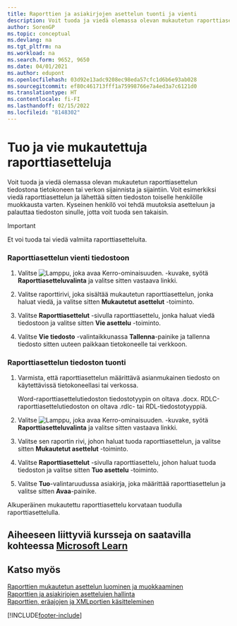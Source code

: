 ```yaml
---
title: Raporttien ja asiakirjojen asettelun tuonti ja vienti
description: Voit tuoda ja viedä olemassa olevan mukautetun raporttiasettelun tiedostona tietokoneen tai verkon sijainnista ja sijaintiin.
author: SorenGP
ms.topic: conceptual
ms.devlang: na
ms.tgt_pltfrm: na
ms.workload: na
ms.search.form: 9652, 9650
ms.date: 04/01/2021
ms.author: edupont
ms.openlocfilehash: 03d92e13adc9208ec98eda57cfc1d6b6e93ab028
ms.sourcegitcommit: ef80c461713fff1a75998766e7a4ed3a7c6121d0
ms.translationtype: HT
ms.contentlocale: fi-FI
ms.lasthandoff: 02/15/2022
ms.locfileid: "8148302"
---
```

# <a name="import-and-export-custom-report-layouts"></a>Tuo ja vie mukautettuja raporttiasetteluja
Voit tuoda ja viedä olemassa olevan mukautetun raporttiasettelun tiedostona tietokoneen tai verkon sijainnista ja sijaintiin. Voit esimerkiksi viedä raporttiasettelun ja lähettää sitten tiedoston toiselle henkilölle muokkausta varten. Kyseinen henkilö voi tehdä muutoksia asetteluun ja palauttaa tiedoston sinulle, jotta voit tuoda sen takaisin.  

> [!IMPORTANT]  
>  Et voi tuoda tai viedä valmiita raporttiasetteluita.  

### <a name="to-export-a-report-layout-to-a-file"></a>Raporttiasettelun vienti tiedostoon  

1.  Valitse ![Lamppu, joka avaa Kerro-ominaisuuden.](media/ui-search/search_small.png "Kerro, mitä haluat tehdä") -kuvake, syötä **Raporttiasetteluvalinta** ja valitse sitten vastaava linkki.  

2.  Valitse raporttirivi, joka sisältää mukautetun raporttiasettelun, jonka haluat viedä, ja valitse sitten **Mukautetut asettelut** -toiminto.  

3.  Valitse **Raporttiasettelut** -sivulla raporttiasettelu, jonka haluat viedä tiedostoon ja valitse sitten **Vie asettelu** -toiminto.  

4.  Valitse **Vie tiedosto** -valintaikkunassa **Tallenna**-painike ja tallenna tiedosto sitten uuteen paikkaan tietokoneelle tai verkkoon.  

### <a name="to-import-a-report-layout-file"></a>Raporttiasettelun tiedoston tuonti  

1.  Varmista, että raporttiasettelun määrittävä asianmukainen tiedosto on käytettävissä tietokoneellasi tai verkossa.  

     Word-raporttiasettelutiedoston tiedostotyypin on oltava .docx. RDLC-raporttiasettelutiedoston on oltava .rdlc- tai RDL-tiedostotyyppiä.  

2.  Valitse ![Lamppu, joka avaa Kerro-ominaisuuden.](media/ui-search/search_small.png "Kerro, mitä haluat tehdä") -kuvake, syötä **Raporttiasetteluvalinta** ja valitse sitten vastaava linkki.  

3.  Valitse sen raportin rivi, johon haluat tuoda raporttiasettelun, ja valitse sitten **Mukautetut asettelut** -toiminto.  

4.  Valitse **Raporttiasettelut** -sivulla raporttiasettelu, johon haluat tuoda tiedoston ja valitse sitten **Tuo asettelu** -toiminto.  

5.  Valitse **Tuo**-valintaruudussa asiakirja, joka määrittää raporttiasettelun ja valitse sitten **Avaa**-painike.  

 Alkuperäinen mukautettu raporttiasettelu korvataan tuodulla raporttiasettelulla.  

## <a name="see-related-training-at-microsoft-learn"></a>Aiheeseen liittyviä kursseja on saatavilla kohteessa [Microsoft Learn](/learn/modules/change-documents-dynamics-365-business-central/index)

## <a name="see-also"></a>Katso myös

[Raporttien mukautetun asettelun luominen ja muokkaaminen](ui-how-create-custom-report-layout.md)   
[Raporttien ja asiakirjojen asettelujen hallinta](ui-manage-report-layouts.md)  
[Raporttien, eräajojen ja XMLportien käsitteleminen](ui-work-report.md)    


[!INCLUDE[footer-include](includes/footer-banner.md)]